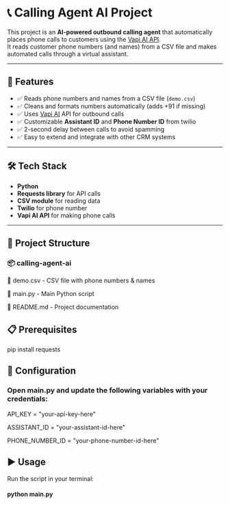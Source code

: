 # 📞 Calling Agent AI Project

This project is an **AI-powered outbound calling agent** that automatically places phone calls to customers using the [Vapi AI API](https://vapi.ai/).  
It reads customer phone numbers (and names) from a CSV file and makes automated calls through a virtual assistant. 

---

## 🚀 Features
- ✅ Reads phone numbers and names from a CSV file (`demo.csv`)
- ✅ Cleans and formats numbers automatically (adds +91 if missing)
- ✅ Uses [Vapi AI](https://vapi.ai/) API for outbound calls
- ✅ Customizable **Assistant ID** and **Phone Number ID** from twilio
- ✅ 2-second delay between calls to avoid spamming
- ✅ Easy to extend and integrate with other CRM systems

---

## 🛠️ Tech Stack
- **Python**
- **Requests library** for API calls
- **CSV module** for reading data
- **Twilio** for phone number
- **Vapi AI API** for making phone calls

---

## 📂 Project Structure
### 📦 calling-agent-ai

📜 demo.csv - CSV file with phone numbers & names

📜 main.py - Main Python script

📜 README.md - Project documentation

## 📋 Prerequisites
pip install requests

## 🔑 Configuration

### Open main.py and update the following variables with your credentials:

API_KEY = "your-api-key-here"

ASSISTANT_ID = "your-assistant-id-here"

PHONE_NUMBER_ID = "your-phone-number-id-here"

## ▶️ Usage

Run the script in your terminal:

#### python main.py
